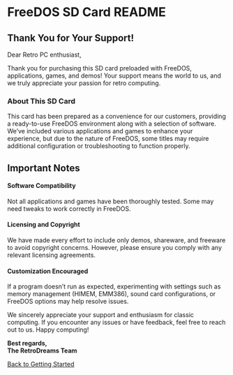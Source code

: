 # FreeDOS SD Card README
## Thank You for Your Support!

Dear Retro PC enthusiast,

Thank you for purchasing this SD card preloaded with FreeDOS, applications, games, and demos! Your support means the world to us, and we truly appreciate your passion for retro computing.

### About This SD Card

This card has been prepared as a convenience for our customers, providing a ready-to-use FreeDOS environment along with a selection of software. We’ve included various applications and games to enhance your experience, but due to the nature of FreeDOS, some titles may require additional configuration or troubleshooting to function properly.

## Important Notes

#### Software Compatibility

Not all applications and games have been thoroughly tested. Some may need tweaks to work correctly in FreeDOS.

#### Licensing and Copyright

We have made every effort to include only demos, shareware, and freeware to avoid copyright concerns. However, please ensure you comply with any relevant licensing agreements.

#### Customization Encouraged

If a program doesn’t run as expected, experimenting with settings such as memory management (HIMEM, EMM386), sound card configurations, or FreeDOS options may help resolve issues.

We sincerely appreciate your support and enthusiasm for classic computing. If you encounter any issues or have feedback, feel free to reach out to us. Happy computing!

**Best regards,** <br>
**The RetroDreams Team**

[Back to Getting Started](getting-started.md)

[driver-CTMOUSE]: https://docs.retrodreams.ca/itxllama/DOS-utils/CTMOUSE.EXE
[driver-CWDMIX]: https://docs.retrodreams.ca/itxllama/DOS-utils/CWDMIX.EXE
[driver-win98-CWD]: https://docs.retrodreams.ca/itxllama/WIN98-drivers/CWD-v286-1998-itx-llama/CWD_DRVS.zip
[driver-win98-R6040]: https://docs.retrodreams.ca/itxllama/WIN98-drivers/r6040_win98/r6040_win98.zip
[os-win98-part1]: https://docs.retrodreams.ca/itxllama/WIN98/WIN98_1.zip
[os-win98-part2]: https://docs.retrodreams.ca/itxllama/WIN98/WIN98_2.zip
[Retrodreams]: https://retrodreams.ca/collections/all
[winworldpc-win98]: https://winworldpc.com/download/417d71c2-ae18-c39a-11c3-a4e284a2c3a5
[vogons-thread]: https://www.vogons.org/viewtopic.php?t=93480
[vogons-minidos]: https://www.vogons.org/viewtopic.php?p=1307896#p1307896
[mt32-pi]: https://github.com/dwhinham/mt32-pi
[mt32-pi-control]: https://github.com/gmcn42/mt32-pi-control/tree/main/dos_bin